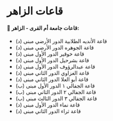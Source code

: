 # قاعات الزاهر

#### 📌 قاعات جامعة أم القرى - الزاهر:

- قاعة الأنديه الطلابية الدور الأرضي مبنى (د)
- قاعة الجوهره الدور الأرضي مبنى (د)
- قاعة خوقير الدور الأول مبنى (د)
- قاعة بشرحيل الدور الأول مبنى (د)
- قاعة عبدالرؤوف الدور الأول مبنى (د)
- قاعة الغزاوي الدور الثاني مبنى (د)
- قاعة أبو العلا الدور الثاني مبنى (د)
- قاعة الجفالي ١ الدور الأول مبنى (ب)
- قاعة الجفالي ٢ الدور الثاني مبنى (ب)
- قاعة الجفالي ٣ الدور الثالث مبنى (ب)
- قاعة نماء الدور الأول مبنى (د)
- قاعة ثراء الدور الثاني مبنى (د)
